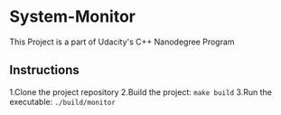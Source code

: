 # System-Monitor

This Project is a part of Udacity's C++ Nanodegree Program

## Instructions
1.Clone the project repository
2.Build the project: `make build`
3.Run the executable: `./build/monitor`
